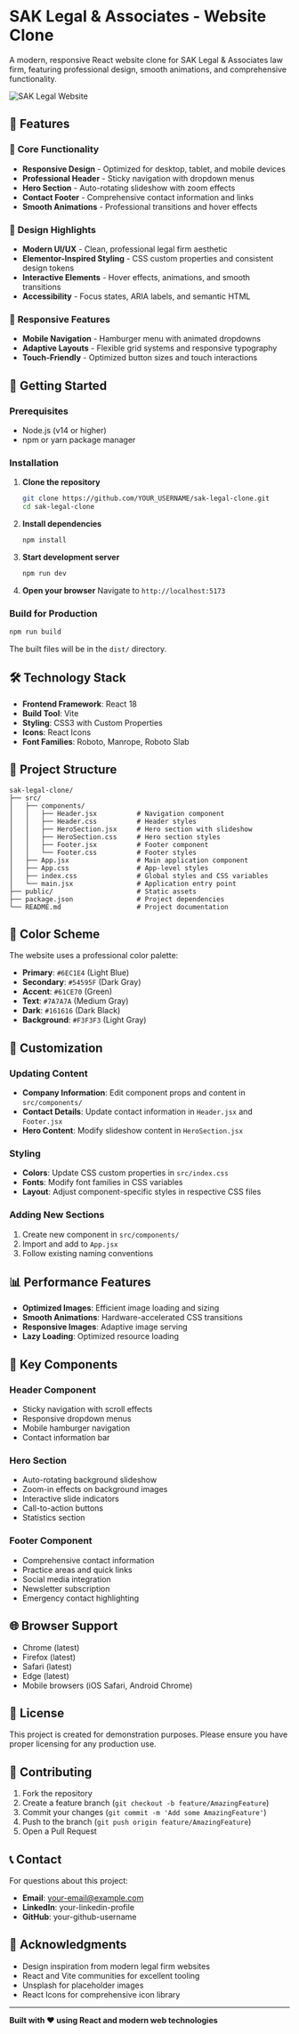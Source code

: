 # SAK Legal & Associates - Website Clone

A modern, responsive React website clone for SAK Legal & Associates law firm, featuring professional design, smooth animations, and comprehensive functionality.

![SAK Legal Website](https://via.placeholder.com/800x400/6EC1E4/FFFFFF?text=SAK+Legal+%26+Associates)

## 🌟 Features

### 🎯 **Core Functionality**
- **Responsive Design** - Optimized for desktop, tablet, and mobile devices
- **Professional Header** - Sticky navigation with dropdown menus
- **Hero Section** - Auto-rotating slideshow with zoom effects
- **Contact Footer** - Comprehensive contact information and links
- **Smooth Animations** - Professional transitions and hover effects

### 🎨 **Design Highlights**
- **Modern UI/UX** - Clean, professional legal firm aesthetic
- **Elementor-Inspired Styling** - CSS custom properties and consistent design tokens
- **Interactive Elements** - Hover effects, animations, and smooth transitions
- **Accessibility** - Focus states, ARIA labels, and semantic HTML

### 📱 **Responsive Features**
- **Mobile Navigation** - Hamburger menu with animated dropdowns
- **Adaptive Layouts** - Flexible grid systems and responsive typography
- **Touch-Friendly** - Optimized button sizes and touch interactions

## 🚀 Getting Started

### Prerequisites
- Node.js (v14 or higher)
- npm or yarn package manager

### Installation

1. **Clone the repository**
   ```bash
   git clone https://github.com/YOUR_USERNAME/sak-legal-clone.git
   cd sak-legal-clone
   ```

2. **Install dependencies**
   ```bash
   npm install
   ```

3. **Start development server**
   ```bash
   npm run dev
   ```

4. **Open your browser**
   Navigate to `http://localhost:5173`

### Build for Production

```bash
npm run build
```

The built files will be in the `dist/` directory.

## 🛠️ Technology Stack

- **Frontend Framework**: React 18
- **Build Tool**: Vite
- **Styling**: CSS3 with Custom Properties
- **Icons**: React Icons
- **Font Families**: Roboto, Manrope, Roboto Slab

## 📁 Project Structure

```
sak-legal-clone/
├── src/
│   ├── components/
│   │   ├── Header.jsx          # Navigation component
│   │   ├── Header.css          # Header styles
│   │   ├── HeroSection.jsx     # Hero section with slideshow
│   │   ├── HeroSection.css     # Hero section styles
│   │   ├── Footer.jsx          # Footer component
│   │   └── Footer.css          # Footer styles
│   ├── App.jsx                 # Main application component
│   ├── App.css                 # App-level styles
│   ├── index.css               # Global styles and CSS variables
│   └── main.jsx                # Application entry point
├── public/                     # Static assets
├── package.json                # Project dependencies
└── README.md                   # Project documentation
```

## 🎨 Color Scheme

The website uses a professional color palette:

- **Primary**: `#6EC1E4` (Light Blue)
- **Secondary**: `#54595F` (Dark Gray)
- **Accent**: `#61CE70` (Green)
- **Text**: `#7A7A7A` (Medium Gray)
- **Dark**: `#161616` (Dark Black)
- **Background**: `#F3F3F3` (Light Gray)

## 🔧 Customization

### Updating Content
- **Company Information**: Edit component props and content in `src/components/`
- **Contact Details**: Update contact information in `Header.jsx` and `Footer.jsx`
- **Hero Content**: Modify slideshow content in `HeroSection.jsx`

### Styling
- **Colors**: Update CSS custom properties in `src/index.css`
- **Fonts**: Modify font families in CSS variables
- **Layout**: Adjust component-specific styles in respective CSS files

### Adding New Sections
1. Create new component in `src/components/`
2. Import and add to `App.jsx`
3. Follow existing naming conventions

## 📊 Performance Features

- **Optimized Images**: Efficient image loading and sizing
- **Smooth Animations**: Hardware-accelerated CSS transitions
- **Responsive Images**: Adaptive image serving
- **Lazy Loading**: Optimized resource loading

## 🔗 Key Components

### Header Component
- Sticky navigation with scroll effects
- Responsive dropdown menus
- Mobile hamburger navigation
- Contact information bar

### Hero Section
- Auto-rotating background slideshow
- Zoom-in effects on background images
- Interactive slide indicators
- Call-to-action buttons
- Statistics section

### Footer Component
- Comprehensive contact information
- Practice areas and quick links
- Social media integration
- Newsletter subscription
- Emergency contact highlighting

## 🌐 Browser Support

- Chrome (latest)
- Firefox (latest)
- Safari (latest)
- Edge (latest)
- Mobile browsers (iOS Safari, Android Chrome)

## 📄 License

This project is created for demonstration purposes. Please ensure you have proper licensing for any production use.

## 🤝 Contributing

1. Fork the repository
2. Create a feature branch (`git checkout -b feature/AmazingFeature`)
3. Commit your changes (`git commit -m 'Add some AmazingFeature'`)
4. Push to the branch (`git push origin feature/AmazingFeature`)
5. Open a Pull Request

## 📞 Contact

For questions about this project:
- **Email**: your-email@example.com
- **LinkedIn**: your-linkedin-profile
- **GitHub**: your-github-username

## 🙏 Acknowledgments

- Design inspiration from modern legal firm websites
- React and Vite communities for excellent tooling
- Unsplash for placeholder images
- React Icons for comprehensive icon library

---

**Built with ❤️ using React and modern web technologies**
